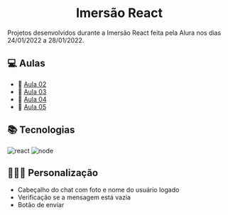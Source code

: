 <h1 align="center"> Imersão React </h1>
Projetos desenvolvidos durante a Imersão React feita pela Alura nos dias 24/01/2022 a 28/01/2022.

## 💻 Aulas
- 📒 [Aula 02](https://github.com/camilavitoriacosta/aluracord/tree/Aula02)
- 📒 [Aula 03](https://github.com/camilavitoriacosta/aluracord/tree/Aula03)
- 📒 [Aula 04](https://github.com/camilavitoriacosta/aluracord/tree/Aula04)
- 📒 [Aula 05](https://github.com/camilavitoriacosta/aluracord/tree/Aula05)

## 📚 Tecnologias
<div class='tecnologias'> 
    <img src="https://img.shields.io/badge/React-20232A?style=for-the-badge&logo=react&logoColor=61DAFB" alt="react">
    <img src="https://img.shields.io/badge/Node.js-43853D?style=for-the-badge&logo=node.js&logoColor=white" alt="node">
</div>

## 👩🏻‍💻 Personalização
- Cabeçalho do chat com foto e nome do usuário logado
- Verificação se a mensagem está vazia
- Botão de enviar
